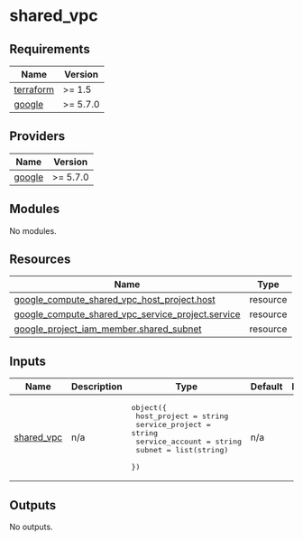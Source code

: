 # shared_vpc

<!-- BEGINNING OF PRE-COMMIT-TERRAFORM DOCS HOOK -->
## Requirements

| Name | Version |
|------|---------|
| <a name="requirement_terraform"></a> [terraform](#requirement\_terraform) | >= 1.5 |
| <a name="requirement_google"></a> [google](#requirement\_google) | >= 5.7.0 |

## Providers

| Name | Version |
|------|---------|
| <a name="provider_google"></a> [google](#provider\_google) | >= 5.7.0 |

## Modules

No modules.

## Resources

| Name | Type |
|------|------|
| [google_compute_shared_vpc_host_project.host](https://registry.terraform.io/providers/hashicorp/google/latest/docs/resources/compute_shared_vpc_host_project) | resource |
| [google_compute_shared_vpc_service_project.service](https://registry.terraform.io/providers/hashicorp/google/latest/docs/resources/compute_shared_vpc_service_project) | resource |
| [google_project_iam_member.shared_subnet](https://registry.terraform.io/providers/hashicorp/google/latest/docs/resources/project_iam_member) | resource |

## Inputs

| Name | Description | Type | Default | Required |
|------|-------------|------|---------|:--------:|
| <a name="input_shared_vpc"></a> [shared\_vpc](#input\_shared\_vpc) | n/a | <pre>object({<br>    host_project    = string<br>    service_project = string<br>    service_account = string<br>    subnet          = list(string)<br>  })</pre> | n/a | yes |

## Outputs

No outputs.
<!-- END OF PRE-COMMIT-TERRAFORM DOCS HOOK -->
